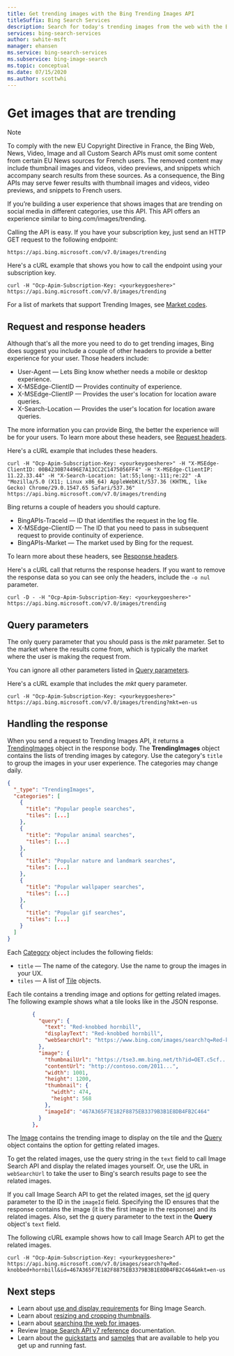 ```yaml
---
title: Get trending images with the Bing Trending Images API
titleSuffix: Bing Search Services
description: Search for today's trending images from the web with the Bing Trending Images API.
services: bing-search-services
author: swhite-msft
manager: ehansen
ms.service: bing-search-services
ms.subservice: bing-image-search
ms.topic: conceptual
ms.date: 07/15/2020
ms.author: scottwhi
---
```


# Get images that are trending

> [!NOTE]
> To comply with the new EU Copyright Directive in France, the Bing Web, News, Video, Image and all Custom Search APIs must omit some content from certain EU News sources for French users. The removed content may include thumbnail images and videos, video previews, and snippets which accompany search results from these sources. As a consequence, the Bing APIs may serve fewer results with thumbnail images and videos, video previews, and snippets to French users.

If you’re building a user experience that shows images that are trending on social media in different categories, use this API. This API offers an experience similar to bing.com/images/trending.

Calling the API is easy. If you have your subscription key, just send an HTTP GET request to the following endpoint:

```
https://api.bing.microsoft.com/v7.0/images/trending
```

Here's a cURL example that shows you how to call the endpoint using your subscription key. 

```curl
curl -H "Ocp-Apim-Subscription-Key: <yourkeygoeshere>" https://api.bing.microsoft.com/v7.0/images/trending
```

For a list of markets that support Trending Images, see [Market codes](../reference/market-codes.md#trending-image-api-markets).  


## Request and response headers

Although that's all the more you need to do to get trending images, Bing does suggest you include a couple of other headers to provide a better experience for your user. Those headers include:

- User-Agent &mdash; Lets Bing know whether needs a mobile or desktop experience.
- X-MSEdge-ClientID &mdash; Provides continuity of experience.
- X-MSEdge-ClientIP &mdash; Provides the user's location for location aware queries.
- X-Search-Location &mdash; Provides the user's location for location aware queries.

The more information you can provide Bing, the better the experience will be for your users. To learn more about these headers, see [Request headers](../reference/headers.md#request-headers).

Here's a cURL example that includes these headers.

```curl
curl -H "Ocp-Apim-Subscription-Key: <yourkeygoeshere>" -H "X-MSEdge-ClientID: 00B4230B74496E7A13CC2C1475056FF4" -H "X-MSEdge-ClientIP: 11.22.33.44" -H "X-Search-Location: lat:55;long:-111;re:22" -A "Mozilla/5.0 (X11; Linux x86_64) AppleWebKit/537.36 (KHTML, like Gecko) Chrome/29.0.1547.65 Safari/537.36" https://api.bing.microsoft.com/v7.0/images/trending
```

Bing returns a couple of headers you should capture. 

- BingAPIs-TraceId &mdash; ID that identifies the request in the log file.
- X-MSEdge-ClientID &mdash; The ID that you need to pass in subsequent request to provide continuity of experience.
- BingAPIs-Market &mdash; The market used by Bing for the request.

To learn more about these headers, see [Response headers](../reference/headers.md#response-headers).

Here's a cURL call that returns the response headers. If you want to remove the response data so you can see only the headers, include the `-o nul` parameter.

```curl
curl -D - -H "Ocp-Apim-Subscription-Key: <yourkeygoeshere>" https://api.bing.microsoft.com/v7.0/images/trending
```


## Query parameters

The only query parameter that you should pass is the *mkt* parameter. Set to the market where the results come from, which is typically the market where the user is making the request from.

You can ignore all other parameters listed in [Query parameters](../reference/query-parameters.md).

Here's a cURL example that includes the *mkt* query parameter.

```curl
curl -H "Ocp-Apim-Subscription-Key: <yourkeygoeshere>" https://api.bing.microsoft.com/v7.0/images/trending?mkt=en-us
```


## Handling the response

When you send a request to Trending Images API, it returns a [TrendingImages](../reference/response-objects.md#trendingimages) object in the response body. The **TrendingImages** object contains the lists of trending images by category. Use the category's `title` to group the images in your user experience. The categories may change daily.

```json
{
  "_type": "TrendingImages",
  "categories": [
    {
      "title": "Popular people searches",
      "tiles": [...]
    },
    {
      "title": "Popular animal searches",
      "tiles": [...]
    },
    {
      "title": "Popular nature and landmark searches",
      "tiles": [...]
    },
    {
      "title": "Popular wallpaper searches",
      "tiles": [...]
    },
    {
      "title": "Popular gif searches",
      "tiles": [...]
    }
  ]
}
```

Each [Category](../reference/response-objects.md#category) object includes the following fields:

- `title` &mdash; The name of the category. Use the name to group the images in your UX.
- `tiles` &mdash; A list of [Tile](../reference/response-objects.md#tile) objects. 

Each tile contains a trending image and options for getting related images. The following example shows what a tile looks like in the JSON response.

```json
        {
          "query": {
            "text": "Red-knobbed hornbill",
            "displayText": "Red-knobbed hornbill",
            "webSearchUrl": "https://www.bing.com/images/search?q=Red-knobbed+hornbill..."
          },
          "image": {
            "thumbnailUrl": "https://tse3.mm.bing.net/th?id=OET.c5cf...",
            "contentUrl": "http://contoso.com/2011...",
            "width": 1001,
            "height": 1200,
            "thumbnail": {
              "width": 474,
              "height": 568
            },
            "imageId": "467A365F7E182F8875EB3379B3B1E8DB4FB2C464"
          }
        },
```

The [Image](../reference/response-objects.md#image) contains the trending image to display on the tile and the [Query](../reference/response-objects.md#query) object contains the option for getting related images.

To get the related images, use the query string in the `text` field to call Image Search API and display the related images yourself. Or, use the URL in `webSearchUrl` to take the user to Bing's search results page to see the related images.

If you call Image Search API to get the related images, set the [id](../reference/query-parameters.md#id) query parameter to the ID in the `imageId` field. Specifying the ID ensures that the response contains the image (it is the first image in the response) and its related images. Also, set the [q](../reference/query-parameters.md#query) query parameter to the text in the **Query** object's `text` field.

The following cURL example shows how to call Image Search API to get the related images.

```curl
curl -H "Ocp-Apim-Subscription-Key: <yourkeygoeshere>" https://api.bing.microsoft.com/v7.0/images/search?q=Red-knobbed+hornbill&id=467A365F7E182F8875EB3379B3B1E8DB4FB2C464&mkt=en-us
```


## Next steps

- Learn about [use and display requirements](../../bing-web-search/use-display-requirements.md) for Bing Image Search.  
- Learn about [resizing and cropping thumbnails](../../bing-web-search/resize-and-crop-thumbnails.md).  
- Learn about [searching the web for images](get-images.md).
- Review [Image Search API v7 reference](../reference/endpoints.md) documentation.  
- Learn about the [quickstarts](../quickstarts/quickstarts.md) and [samples](../samples.md) that are available to help you get up and running fast.


